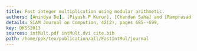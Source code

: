```yaml
---
title: Fast integer multiplication using modular arithmetic.
authors: [Anindya De], [Piyush P Kurur], [Chandan Saha] and [Ramprasad Saptharishi],
details: SIAM Journal on Compution, 42(2), pages 685--699,
key: DKSS2013
sources: intMult.pdf intMult.dvi cite.bib
path: /home/ppk/tex/publication/all/FastIntMul/journal
---
```

